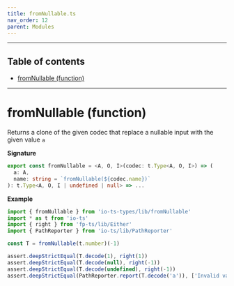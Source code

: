 ```yaml
---
title: fromNullable.ts
nav_order: 12
parent: Modules
---
```


---

<h2 class="text-delta">Table of contents</h2>

- [fromNullable (function)](#fromnullable-function)

---

# fromNullable (function)

Returns a clone of the given codec that replace a nullable input with the given value `a`

**Signature**

```ts
export const fromNullable = <A, O, I>(codec: t.Type<A, O, I>) => (
  a: A,
  name: string = `fromNullable(${codec.name})`
): t.Type<A, O, I | undefined | null> => ...
```

**Example**

```ts
import { fromNullable } from 'io-ts-types/lib/fromNullable'
import * as t from 'io-ts'
import { right } from 'fp-ts/lib/Either'
import { PathReporter } from 'io-ts/lib/PathReporter'

const T = fromNullable(t.number)(-1)

assert.deepStrictEqual(T.decode(1), right(1))
assert.deepStrictEqual(T.decode(null), right(-1))
assert.deepStrictEqual(T.decode(undefined), right(-1))
assert.deepStrictEqual(PathReporter.report(T.decode('a')), ['Invalid value "a" supplied to : fromNullable(number)'])
```
